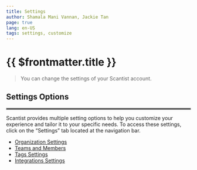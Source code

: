 ```yaml
---
title: Settings
author: Shamala Mani Vannan, Jackie Tan
page: true
lang: en-US
tags: settings, customize
---
```


<ClientOnly>

# {{ $frontmatter.title }}

> You can change the settings of your Scantist account. 

## Settings Options

<hr style="border:2px solid gray" />

Scantist provides multiple setting options to help you customize your experience and tailor it to your specific needs. To access these settings, click on the “Settings” tab located at the navigation bar. 

* [Organization Settings](Organization.md)
* [Teams and Members](Members-and-Teams/)
* [Tags Settings](Tags.md)
* [Integrations Settings](Integrations-Settings/)

</ClientOnly>